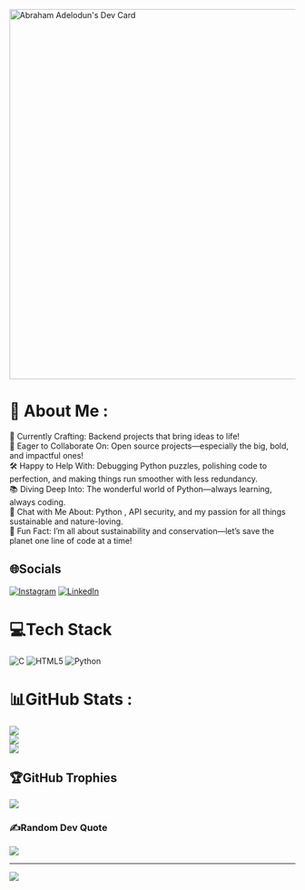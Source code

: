 <a href="https://app.daily.dev/abrahamadelodun"><img src="https://api.daily.dev/devcards/v2/wwaZ6i4K2Poj09YKmUcHb.png?type=wide&r=g12" width="652" alt="Abraham Adelodun's Dev Card"/></a>


# 💫 About Me :

🌱 Currently Crafting: Backend projects that bring ideas to life!  
🤝 Eager to Collaborate On: Open source projects—especially the big, bold, and impactful ones!  
🛠️ Happy to Help With: Debugging Python puzzles, polishing code to perfection, and making things run smoother with less redundancy.  
📚 Diving Deep Into: The wonderful world of Python—always learning, always coding.  
💬 Chat with Me About: Python , API security, and my passion for all things sustainable and nature-loving.  
🎉 Fun Fact: I’m all about sustainability and conservation—let’s save the planet one line of code at a time!


## 🌐Socials
[![Instagram](https://img.shields.io/badge/Instagram-%23E4405F.svg?logo=Instagram&logoColor=white)](https://instagram.com/abrahamadelodun) [![LinkedIn](https://img.shields.io/badge/LinkedIn-%230077B5.svg?logo=linkedin&logoColor=white)](https://linkedin.com/in/abraham-adelodun) 

# 💻Tech Stack
![C](https://img.shields.io/badge/c-%2300599C.svg?style=for-the-badge&logo=c&logoColor=white) ![HTML5](https://img.shields.io/badge/html5-%23E34F26.svg?style=for-the-badge&logo=html5&logoColor=white) ![Python](https://img.shields.io/badge/python-3670A0?style=for-the-badge&logo=python&logoColor=ffdd54) 
# 📊GitHub Stats :
![](https://github-readme-stats.vercel.app/api?username=Incognitol07&theme=dark&hide_border=true&include_all_commits=false&count_private=true)<br/>
![](https://github-readme-streak-stats.herokuapp.com/?user=Incognitol07&theme=dark&hide_border=true)<br/>
![](https://github-readme-stats.vercel.app/api/top-langs/?username=Incognitol07&theme=dark&hide_border=true&include_all_commits=false&count_private=true&layout=compact)

## 🏆GitHub Trophies
![](https://github-trophies.vercel.app/?username=Incognitol07&theme=onedark&no-frame=true&no-bg=true&margin-w=4)

### ✍️Random Dev Quote
![](https://quotes-github-readme.vercel.app/api?type=horizontal&theme=dark)


---
[![](https://visitcount.itsvg.in/api?id=Incognitol07&label=Profile%20Views&color=0&icon=0&pretty=false)](https://visitcount.itsvg.in)
